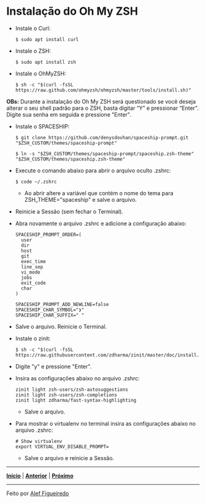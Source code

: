 # Instalação do Oh My ZSH

* Instale o Curl:
  ```
  $ sudo apt install curl
  ```
* Instale o ZSH:
  ```
  $ sudo apt install zsh
  ```
* Instale o OhMyZSH:
  ```
  $ sh -c "$(curl -fsSL https://raw.github.com/ohmyzsh/ohmyzsh/master/tools/install.sh)"
  ```
**OBs:** Durante a instalação do Oh My ZSH será questionado se você deseja alterar o seu shell padrão para o ZSH, basta digitar “Y” e pressionar “Enter”. Digite sua senha em seguida e pressione "Enter".

* Instale o SPACESHIP:
  ```
  $ git clone https://github.com/denysdovhan/spaceship-prompt.git "$ZSH_CUSTOM/themes/spaceship-prompt"
  
  $ ln -s "$ZSH_CUSTOM/themes/spaceship-prompt/spaceship.zsh-theme" "$ZSH_CUSTOM/themes/spaceship.zsh-theme"
  ```
* Execute o comando abaixo para abrir o arquivo oculto .zshrc:
  ```
  $ code ~/.zshrc
  ```
  * Ao abrir altere a variável que contém o nome do tema para ZSH_THEME="spaceship" e salve o arquivo.

* Reinicie a Sessão (sem fechar o Terminal).
* Abra novamente o arquivo .zshrc e adicione a configuração abaixo:
  ```
  SPACESHIP_PROMPT_ORDER=(
    user
    dir
    host
    git
    exec_time
    line_sep
    vi_mode
    jobs
    exit_code
    char
  )

  SPACESHIP_PROMPT_ADD_NEWLINE=false
  SPACESHIP_CHAR_SYMBOL="❯"
  SPACESHIP_CHAR_SUFFIX=" "
  ```
* Salve o arquivo. Reinicie o Terminal.

* Instale o zinit:
  ```
  $ sh -c "$(curl -fsSL https://raw.githubusercontent.com/zdharma/zinit/master/doc/install.sh)"
  ```
  
* Digite "y" e pressione "Enter".

  
* Insira as configurações abaixo no arquivo .zshrc:
  ```
  zinit light zsh-users/zsh-autosuggestions
  zinit light zsh-users/zsh-completions
  zinit light zdharma/fast-syntax-highlighting
  ```

  * Salve o arquivo.

* Para mostrar o virtualenv no terminal insira as configurações abaixo no arquivo .zshrc:
  ```
  # Show virtualenv
  export VIRTUAL_ENV_DISABLE_PROMPT=
  ```

  * Salve o arquivo e reinicie a Sessão.

---

[**Início**](https://github.com/figueiredo-alef/configuracoes/blob/master/README.md) | [**Anterior**](https://github.com/figueiredo-alef/configuracoes/blob/master/outros-programas.md) | [**Próximo**](https://github.com/figueiredo-alef/configuracoes/blob/master/pycharm.md)

---

Feito por [Alef Figueiredo](https://github.com/figueiredo-alef)
